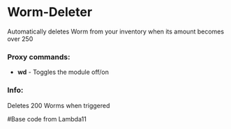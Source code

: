 # Worm-Deleter
Automatically deletes Worm from your inventory when its amount becomes over 250

### Proxy commands:
* **wd** - Toggles the module off/on

### Info:
Deletes 200 Worms when triggered

#Base code from Lambda11
